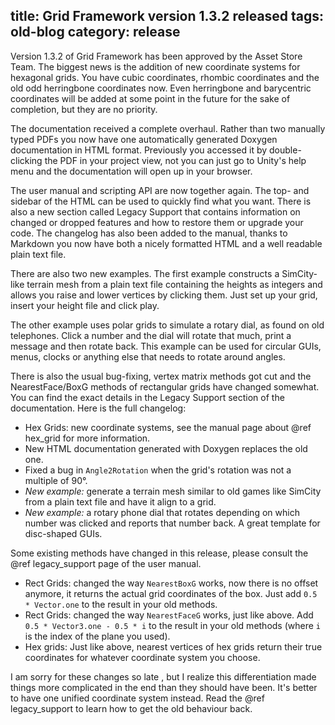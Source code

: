 title: Grid Framework version 1.3.2 released
tags: old-blog
category: release
---

Version 1.3.2 of Grid Framework has been approved by the Asset Store Team. The
biggest news is the  addition of new coordinate systems for hexagonal grids.
You have cubic coordinates, rhombic coordinates and the old odd herringbone
coordinates now. Even herringbone and barycentric coordinates will be added at
some point in the future for the sake of completion, but they are no priority.

The documentation received a complete overhaul. Rather than two manually typed
PDFs you now have one automatically generated Doxygen documentation in HTML
format. Previously you accessed it by double-clicking the PDF in your project
view, not you can just go to Unity's help menu and the documentation will open
up in your browser.

The user manual and scripting API are now together again. The top- and sidebar
of the HTML can be used to quickly find what you want. There is also a new
section called Legacy Support that contains information on changed or dropped
features and how to restore them or upgrade your code. The changelog has also
been added to the manual, thanks to Markdown you now have both a nicely
formatted HTML and a well readable plain text file.

There are also two new examples. The first example constructs a SimCity-like
terrain mesh from a plain text file containing the heights as integers and
allows you raise and lower vertices by clicking them. Just set up your grid,
insert your height file and click play.

The other example uses polar grids to simulate a rotary dial, as found on old
telephones. Click a number and the dial will rotate that much, print a message
and then rotate back. This example can be used for circular GUIs, menus, clocks
or anything else that needs to rotate around angles.

There is also the usual bug-fixing, vertex matrix methods got cut and the
NearestFace/BoxG methods of rectangular grids have changed somewhat. You can
find the exact details in the Legacy Support section of the documentation. Here
is the full changelog:

- Hex Grids: new coordinate systems, see the manual page about @ref hex_grid
  for more information.
- New HTML documentation generated with Doxygen replaces the old one.
- Fixed a bug in `Angle2Rotation` when the grid's rotation was not a multiple
	of 90°.
- *New example:* generate a terrain mesh similar to old games like SimCity from
  a plain text file and have it align to a grid.
- *New example:* a rotary phone dial that rotates depending on which number was
  clicked and reports that number back. A great template for disc-shaped GUIs.

Some existing methods have changed in this release, please consult the @ref
legacy_support page of the user manual.

- Rect Grids: changed the way `NearestBoxG` works, now there is no offset
  anymore, it returns the actual grid coordinates of the box. Just add `0.5 *
  Vector.one` to the result in your old methods.
- Rect Grids: changed the way `NearestFaceG` works, just like above. Add
  `0.5 * Vector3.one - 0.5 * i` to the result in your old methods (where
  `i` is the index of the plane you used).
- Hex grids: Just like above, nearest vertices of hex grids return their true
  coordinates for whatever coordinate system you choose.

I am sorry for these changes so late , but I realize this differentiation made
things more complicated in the end than they should have been. It's better to
have one unified coordinate system instead. Read the @ref legacy_support to
learn how to get the old behaviour back.
